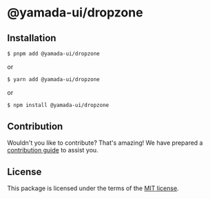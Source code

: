 # @yamada-ui/dropzone

## Installation

```sh
$ pnpm add @yamada-ui/dropzone
```

or

```sh
$ yarn add @yamada-ui/dropzone
```

or

```sh
$ npm install @yamada-ui/dropzone
```

## Contribution

Wouldn't you like to contribute? That's amazing! We have prepared a [contribution guide](https://github.com/yamada-ui/yamada-ui/blob/main/CONTRIBUTING.md) to assist you.

## License

This package is licensed under the terms of the
[MIT license](https://github.com/yamada-ui/yamada-ui/blob/main/LICENSE).
